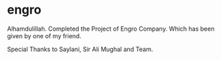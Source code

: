 # engro

Alhamdulillah.
Completed the Project of Engro Company. Which has been given by one of my friend.

Special Thanks to Saylani, Sir Ali Mughal and Team.
